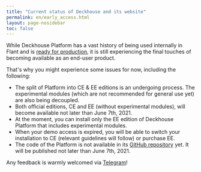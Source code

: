 ```yaml
---
title: "Current status of Deckhouse and its website"
permalink: en/early_access.html
layout: page-nosidebar
toc: false
---
```


While Deckhouse Platform has a vast history of being used internally in Flant and is [ready for production](/en/about_us.html), it is still experiencing the final touches of becoming available as an end-user product.

That's why you might experience some issues for now, including the following:

-   The split of Platform into CE & EE editions is an undergoing process. The experimental modules (which are not recommended for general use yet) are also being decoupled.
-   Both official editions, CE and EE (without experimental modules), will become available not later than June 7th, 2021.
-   At the moment, you can install only the EE edition of Deckhouse Platform that includes experimental modules.
-   When your demo access is expired, you will be able to switch your installation to CE (relevant guidelines will follow) or purchase EE.
-   The code of the Platform is not available in its [GitHub repository](https://github.com/deckhouse/deckhouse) yet. It will be published not later than June 7th, 2021.

Any feedback is warmly welcomed via [Telegram](https://t.me/deckhouse)!
